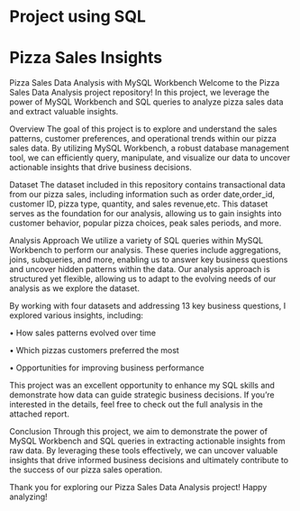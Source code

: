 # Project using SQL

<h1>Pizza Sales Insights</h1>


Pizza Sales Data Analysis with MySQL Workbench Welcome to the Pizza Sales Data Analysis project repository! In this project, we leverage the power of MySQL Workbench and SQL queries to analyze pizza sales data and extract valuable insights.

Overview The goal of this project is to explore and understand the sales patterns, customer preferences, and operational trends within our pizza sales data. By utilizing MySQL Workbench, a robust database management tool, we can efficiently query, manipulate, and visualize our data to uncover actionable insights that drive business decisions.

Dataset The dataset included in this repository contains transactional data from our pizza sales, including information such as order date,order_id, customer ID, pizza type, quantity, and sales revenue,etc. This dataset serves as the foundation for our analysis, allowing us to gain insights into customer behavior, popular pizza choices, peak sales periods, and more.

Analysis Approach We utilize a variety of SQL queries within MySQL Workbench to perform our analysis. These queries include aggregations, joins, subqueries, and more, enabling us to answer key business questions and uncover hidden patterns within the data. Our analysis approach is structured yet flexible, allowing us to adapt to the evolving needs of our analysis as we explore the dataset.

By working with four datasets and addressing 13 key business questions, I explored various insights, including:

• How sales patterns evolved over time

• Which pizzas customers preferred the most

• Opportunities for improving business performance

This project was an excellent opportunity to enhance my SQL skills and demonstrate how data can guide strategic business decisions. If you’re interested in the details, feel free to check out the full analysis in the attached report.

Conclusion Through this project, we aim to demonstrate the power of MySQL Workbench and SQL queries in extracting actionable insights from raw data. By leveraging these tools effectively, we can uncover valuable insights that drive informed business decisions and ultimately contribute to the success of our pizza sales operation.

Thank you for exploring our Pizza Sales Data Analysis project! Happy analyzing!
